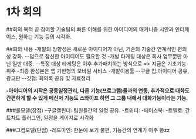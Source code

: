 # 1차 회의

##회의 목적
곧 참여할 기술팀의 빠른 이해를 위한
아이디어의 매커니즘 시안과 인터페이스, 원하는 기능 등의 시각화.

##회의 내용
-개발의 방향성은 새로운 아이디어가 아닌, 기존의 기술간 연계적인 편의성 강화.
--덤으로 참신한 아이디어도 필요할 것
-개발 타게팅 대상은 회사 업무뿐만 아닌 일반 대중.
--특정 대상 타게팅은 이후 추가패치하는 방식으로 => 지금은 기초기능 위주
-최종 완성본은 앱 기반형의 모바일 서비스
-개발이용툴
--구글 킵:아이디어 공유, 광고판
--깃헙: 회의록 공유 및 자료정리

**-아이디어의 시작은 공동일정관리, 다른 기능(프로그램)들과의 연동,
추가적으로 대화도 간편하게 할 수 있게
메신저 기능도 스와이프 하면 그 그룹 내에서 대화가능이라는 기능.**

###롤모델(장점)
-구글캘린더: 팀원들간의 일정 공유.
-트위터:
-페이스북: 
-트렐로: 간트차트 플러그인, 일정을 게이지로 시각화

###그켬모델(단점)
-레드마인: 한눈에 보기 불편, 기능간의 연계가 아주 똥zz


